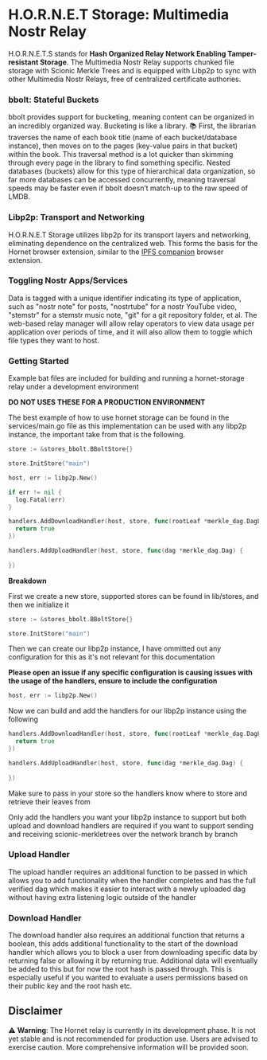 # H.O.R.N.E.T Storage: Multimedia Nostr Relay
H.O.R.N.E.T.S stands for **Hash Organized Relay Network Enabling Tamper-resistant Storage**. The Multimedia Nostr Relay supports chunked file storage with Scionic Merkle Trees and is equipped with Libp2p to sync with other Multimedia Nostr Relays, free of centralized certificate authories.

### bbolt: Stateful Buckets
bbolt provides support for bucketing, meaning content can be organized in an incredibly organized way. Bucketing is like a library. 📚 First, the librarian traverses the name of each book title (name of each bucket/database instance), then moves on to the pages (key-value pairs in that bucket) within the book. This traversal method is a lot quicker than skimming through every page in the library to find something specific. Nested databases (buckets) allow for this type of hierarchical data organization, so far more databases can be accessed concurrently, meaning traversal speeds may be faster even if bbolt doesn’t match-up to the raw speed of LMDB.

### Libp2p: Transport and Networking
H.O.R.N.E.T Storage utilizes libp2p for its transport layers and networking, eliminating dependence on the centralized web. This forms the basis for the Hornet browser extension, similar to the [IPFS companion](https://github.com/ipfs/ipfs-companion) browser extension.

### Toggling Nostr Apps/Services
Data is tagged with a unique identifier indicating its type of application, such as "nostr note" for posts, "nostrtube" for a nostr YouTube video, "stemstr" for a stemstr music note, "git" for a git repository folder, et al. The web-based relay manager will allow relay operators to view data usage per application over periods of time, and it will also allow them to toggle which file types they want to host.

### Getting Started
Example bat files are included for building and running a hornet-storage relay under a development environment

**DO NOT USES THESE FOR A PRODUCTION ENVIRONMENT**

The best example of how to use hornet storage can be found in the services/main.go file as this implementation can be used with any libp2p instance, the important take from that is the following.

```go
store := &stores_bbolt.BBoltStore{}

store.InitStore("main")

host, err := libp2p.New()

if err != nil {
  log.Fatal(err)
}

handlers.AddDownloadHandler(host, store, func(rootLeaf *merkle_dag.DagLeaf) bool {
  return true
})

handlers.AddUploadHandler(host, store, func(dag *merkle_dag.Dag) {
  
})
```

**Breakdown**

First we create a new store, supported stores can be found in lib/stores, and then we initialize it

```go
store := &stores_bbolt.BBoltStore{}

store.InitStore("main")
```

Then we can create our libp2p instance, I have ommitted out any configuration for this as it's not relevant for this documentation

**Please open an issue if any specific configuration is causing issues with the usage of the handlers, ensure to include the configuration**

```go
host, err := libp2p.New()
```

Now we can build and add the handlers for our libp2p instance using the following

```go
handlers.AddDownloadHandler(host, store, func(rootLeaf *merkle_dag.DagLeaf) bool {
  return true
})

handlers.AddUploadHandler(host, store, func(dag *merkle_dag.Dag) {
  
})
```
Make sure to pass in your store so the handlers know where to store and retrieve their leaves from

Only add the handlers you want your libp2p instance to support but both upload and download handlers are required if you want to support sending and receiving scionic-merkletrees over the network branch by branch

### Upload Handler
The upload handler requires an additional function to be passed in which allows you to add functionality when the handler completes and has the full verified dag which makes it easier to interact with a newly uploaded dag without having extra listening logic outside of the handler

### Download Handler
The download handler also requires an additional function that returns a boolean, this adds additional functionality to the start of the download handler which allows you to block a user from downloading specific data by returning false or allowing it by returning true. Additional data will eventually be added to this but for now the root hash is passed through. This is especially useful if you wanted to evaluate a users permissions based on their public key and the root hash etc.

## Disclaimer
⚠️ **Warning**: The Hornet relay is currently in its development phase. It is not yet stable and is not recommended for production use. Users are advised to exercise caution. More comprehensive information will be provided soon.
